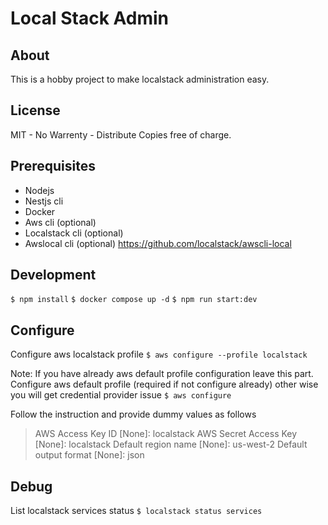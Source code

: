 

# Local Stack Admin

## About

This is a hobby project to make localstack administration easy.

## License

MIT - No Warrenty - Distribute Copies free of charge.

## Prerequisites

- Nodejs
- Nestjs cli
- Docker
- Aws cli (optional)
- Localstack cli (optional)
- Awslocal cli (optional) https://github.com/localstack/awscli-local

## Development

`$ npm install`
`$ docker compose up -d`
`$ npm run start:dev`


## Configure

Configure aws localstack profile
`$ aws configure --profile localstack`

Note: If you have already aws default profile configuration leave this part.
Configure aws default profile (required if not configure already) other wise you will get credential provider issue
`$ aws configure` 

Follow the instruction and provide dummy values as follows

> AWS Access Key ID [None]: localstack
> AWS Secret Access Key [None]: localstack
> Default region name [None]: us-west-2
> Default output format [None]: json


## Debug

List localstack services status
`$ localstack status services`